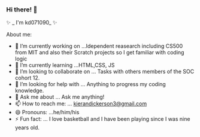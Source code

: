 ### Hi there! 👋

 ✨ _ I'm kd071090_ ✨ 

About me:

- 🔭 I’m currently working on ...Idependent reasearch including  CS500 from MIT and also their Scratch projects so I get familiar with coding logic
- 🌱 I’m currently learning ...HTML,CSS, JS
- 👯 I’m looking to collaborate on ... Tasks with others members of the SOC cohort 12.
- 🤔 I’m looking for help with ... Anything to progress my coding knowledge.
- 💬 Ask me about ... Ask me anything!
- 📫 How to reach me: ... kierandickerson3@gmail.com
- 😄 Pronouns: ...he/him/his
- ⚡ Fun fact: ... I love basketball and I have been playing since I was nine years old.


